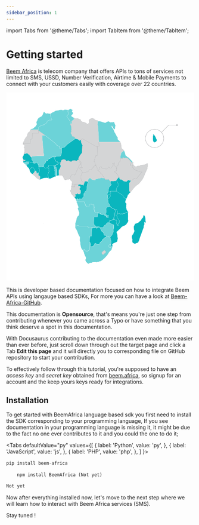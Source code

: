 ```yaml
---
sidebar_position: 1
---
```


import Tabs from '@theme/Tabs';
import TabItem from '@theme/TabItem';

# Getting started

[Beem Africa](https://beem.africa/) is telecom company that offers APIs to tons of services not limited to SMS, USSD, Number Verification, Airtime & Mobile Payments to connect with your customers easily with coverage over 22 countries.

![](Coverage-map-04-02.svg)

This is developer based documentation focused on how to integrate Beem APIs using langauge based SDKs, For more you can have a look at [Beem-Africa-GitHub](https://github.com/beem-africa/).

This documentation is **Opensource**, that's means you're just one step from contributing whenever you came across a Typo or have something that you think deserve a spot in this documentation.

With Docusaurus contributing to the documentation even made more easier than ever before, just scroll down through out the target page and click a Tab **Edit this page** and it will directly you to corresponding file on GitHub repository to start your contribution.

To effectively follow through this tutorial, you're supposed to have an *access key* and *secret key* obtained from [beem.africa](https://beem.africa/), so signup for an account and the keep yours keys ready for integrations.

## Installation

To get started with BeemAfrica language based sdk you first need to install the SDK corresponding to your programming language, If you see documentation in your programming language is missing it, it might be due to the fact no one ever contributes to it and you could the one to do it;


<Tabs
  defaultValue="py"
  values={[
    { label: 'Python', value: 'py', },
    { label: 'JavaScript', value: 'js', },
    { label: 'PHP', value: 'php', },
  ]
}>

<TabItem value="py">

```py
pip install beem-africa
```

</TabItem>

<TabItem value="js">

```
    npm install BeemAfrica (Not yet)
```

</TabItem>
<TabItem value="php">

```php
Not yet
```

</TabItem>
</Tabs>

Now after everything installed now, let's move to the next step where we will learn how to interact with Beem Africa services (SMS).

Stay tuned !